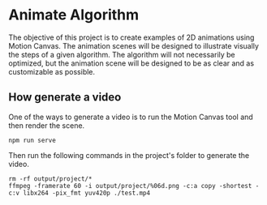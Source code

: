 # Animate Algorithm

The objective of this project is to create examples of 2D animations using Motion Canvas. The animation scenes will be designed to illustrate visually the steps of a given algorithm. The algorithm will not necessarily be optimized, but the animation scene will be designed to be as clear and as customizable as possible.

## How generate a video

One of the ways to generate a video is to run the Motion Canvas tool and then render the scene.

```shellscript
npm run serve
``` 

Then run the following commands in the project's folder to generate the video.

```shellscript
rm -rf output/project/*
ffmpeg -framerate 60 -i output/project/%06d.png -c:a copy -shortest -c:v libx264 -pix_fmt yuv420p ./test.mp4
```